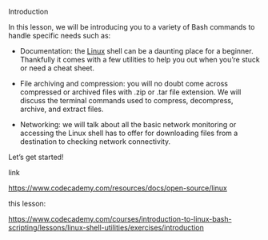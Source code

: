 
Introduction

In this lesson, we will be introducing you to a variety of Bash commands to handle specific needs such as:

- Documentation: the [Linux]() shell can be a daunting place for a beginner. Thankfully it comes with a few utilities to help you out when you’re stuck or need a cheat sheet.

- File archiving and compression: you will no doubt come across compressed or archived files with .zip or .tar file extension. We will discuss the terminal commands used to compress, decompress, archive, and extract files.

- Networking: we will talk about all the basic network monitoring or accessing the Linux shell has to offer for downloading files from a destination to checking network connectivity.

Let’s get started! 


link

https://www.codecademy.com/resources/docs/open-source/linux


this lesson:

https://www.codecademy.com/courses/introduction-to-linux-bash-scripting/lessons/linux-shell-utilities/exercises/introduction
